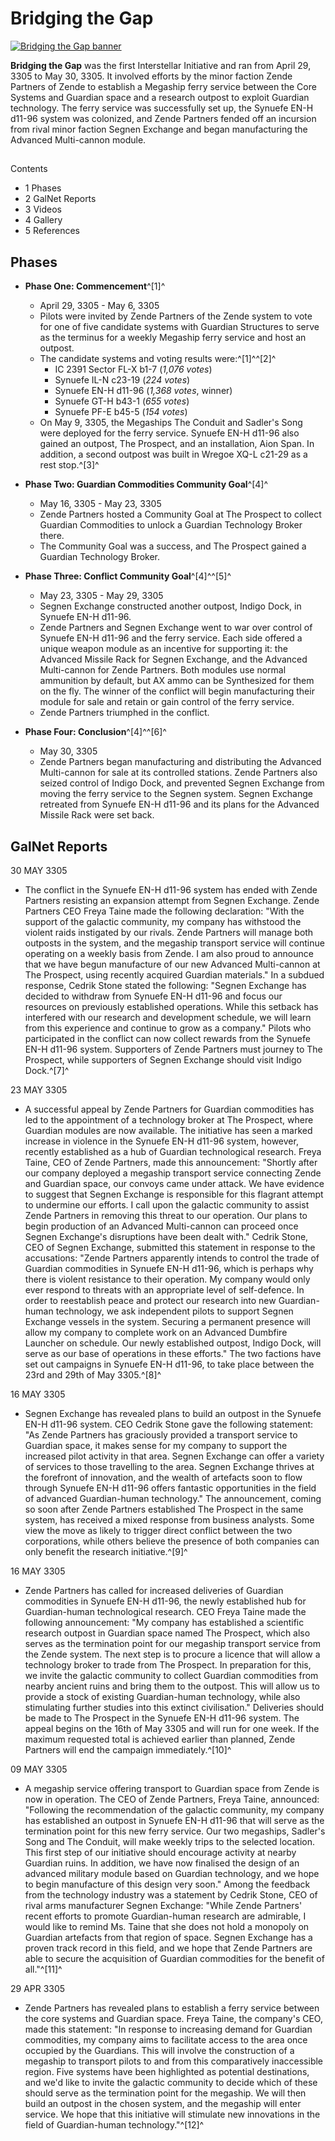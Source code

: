 # Bridging the Gap
[![Bridging the Gap banner](https://static.wikia.nocookie.net/elite-dangerous/images/2/2d/Bridging_the_Gap_banner.png/revision/latest/scale-to-width-down/300?cb=20190601063244)](https://static.wikia.nocookie.net/elite-dangerous/images/2/2d/Bridging_the_Gap_banner.png/revision/latest?cb=20190601063244) 	 		 			 		 		 		 	 

**Bridging the Gap** was the first Interstellar Initiative and ran from April 29, 3305 to May 30, 3305. It involved efforts by the minor faction Zende Partners of Zende to establish a Megaship ferry service between the Core Systems and Guardian space and a research outpost to exploit Guardian technology. The ferry service was successfully set up, the Synuefe EN-H d11-96 system was colonized, and Zende Partners fended off an incursion from rival minor faction Segnen Exchange and began manufacturing the Advanced Multi-cannon module.

## 

Contents

- 1 Phases
- 2 GalNet Reports
- 3 Videos
- 4 Gallery
- 5 References

## Phases

- **Phase One: Commencement**^[1]^
    - April 29, 3305 - May 6, 3305
    - Pilots were invited by Zende Partners of the Zende system to vote for one of five candidate systems with Guardian Structures to serve as the terminus for a weekly Megaship ferry service and host an outpost.
    - The candidate systems and voting results were:^[1]^^[2]^
        - IC 2391 Sector FL-X b1-7 (*1,076 votes*)
        - Synuefe IL-N c23-19 (*224 votes*)
        - Synuefe EN-H d11-96 (*1,368 votes*, winner)
        - Synuefe GT-H b43-1 (*655 votes*)
        - Synuefe PF-E b45-5 (*154 votes*)
    - On May 9, 3305, the Megaships The Conduit and Sadler's Song were deployed for the ferry service. Synuefe EN-H d11-96 also gained an outpost, The Prospect, and an installation, Aion Span. In addition, a second outpost was built in Wregoe XQ-L c21-29 as a rest stop.^[3]^

- **Phase Two: Guardian Commodities Community Goal**^[4]^
    - May 16, 3305 - May 23, 3305
    - Zende Partners hosted a Community Goal at The Prospect to collect Guardian Commodities to unlock a Guardian Technology Broker there.
    - The Community Goal was a success, and The Prospect gained a Guardian Technology Broker.

- **Phase Three: Conflict Community Goal**^[4]^^[5]^
    - May 23, 3305 - May 29, 3305
    - Segnen Exchange constructed another outpost, Indigo Dock, in Synuefe EN-H d11-96.
    - Zende Partners and Segnen Exchange went to war over control of Synuefe EN-H d11-96 and the ferry service. Each side offered a unique weapon module as an incentive for supporting it: the Advanced Missile Rack for Segnen Exchange, and the Advanced Multi-cannon for Zende Partners. Both modules use normal ammunition by default, but AX ammo can be Synthesized for them on the fly. The winner of the conflict will begin manufacturing their module for sale and retain or gain control of the ferry service.
    - Zende Partners triumphed in the conflict.

- **Phase Four: Conclusion**^[4]^^[6]^
    - May 30, 3305
    - Zende Partners began manufacturing and distributing the Advanced Multi-cannon for sale at its controlled stations. Zende Partners also seized control of Indigo Dock, and prevented Segnen Exchange from moving the ferry service to the Segnen system. Segnen Exchange retreated from Synuefe EN-H d11-96 and its plans for the Advanced Missile Rack were set back.

## GalNet Reports

30 MAY 3305

- The conflict in the Synuefe EN-H d11-96 system has ended with Zende Partners resisting an expansion attempt from Segnen Exchange. Zende Partners CEO Freya Taine made the following declaration: "With the support of the galactic community, my company has withstood the violent raids instigated by our rivals. Zende Partners will manage both outposts in the system, and the megaship transport service will continue operating on a weekly basis from Zende. I am also proud to announce that we have begun manufacture of our new Advanced Multi-cannon at The Prospect, using recently acquired Guardian materials." In a subdued response, Cedrik Stone stated the following: "Segnen Exchange has decided to withdraw from Synuefe EN-H d11-96 and focus our resources on previously established operations. While this setback has interfered with our research and development schedule, we will learn from this experience and continue to grow as a company." Pilots who participated in the conflict can now collect rewards from the Synuefe EN-H d11-96 system. Supporters of Zende Partners must journey to The Prospect, while supporters of Segnen Exchange should visit Indigo Dock.^[7]^

23 MAY 3305

- A successful appeal by Zende Partners for Guardian commodities has led to the appointment of a technology broker at The Prospect, where Guardian modules are now available. The initiative has seen a marked increase in violence in the Synuefe EN-H d11-96 system, however, recently established as a hub of Guardian technological research. Freya Taine, CEO of Zende Partners, made this announcement: "Shortly after our company deployed a megaship transport service connecting Zende and Guardian space, our convoys came under attack. We have evidence to suggest that Segnen Exchange is responsible for this flagrant attempt to undermine our efforts. I call upon the galactic community to assist Zende Partners in removing this threat to our operation. Our plans to begin production of an Advanced Multi-cannon can proceed once Segnen Exchange's disruptions have been dealt with." Cedrik Stone, CEO of Segnen Exchange, submitted this statement in response to the accusations: "Zende Partners apparently intends to control the trade of Guardian commodities in Synuefe EN-H d11-96, which is perhaps why there is violent resistance to their operation. My company would only ever respond to threats with an appropriate level of self-defence. In order to reestablish peace and protect our research into new Guardian-human technology, we ask independent pilots to support Segnen Exchange vessels in the system. Securing a permanent presence will allow my company to complete work on an Advanced Dumbfire Launcher on schedule. Our newly established outpost, Indigo Dock, will serve as our base of operations in these efforts." The two factions have set out campaigns in Synuefe EN-H d11-96, to take place between the 23rd and 29th of May 3305.^[8]^

16 MAY 3305

- Segnen Exchange has revealed plans to build an outpost in the Synuefe EN-H d11-96 system. CEO Cedrik Stone gave the following statement: "As Zende Partners has graciously provided a transport service to Guardian space, it makes sense for my company to support the increased pilot activity in that area. Segnen Exchange can offer a variety of services to those travelling to the area. Segnen Exchange thrives at the forefront of innovation, and the wealth of artefacts soon to flow through Synuefe EN-H d11-96 offers fantastic opportunities in the field of advanced Guardian-human technology." The announcement, coming so soon after Zende Partners established The Prospect in the same system, has received a mixed response from business analysts. Some view the move as likely to trigger direct conflict between the two corporations, while others believe the presence of both companies can only benefit the research initiative.^[9]^

16 MAY 3305

- Zende Partners has called for increased deliveries of Guardian commodities in Synuefe EN-H d11-96, the newly established hub for Guardian-human technological research. CEO Freya Taine made the following announcement: "My company has established a scientific research outpost in Guardian space named The Prospect, which also serves as the termination point for our megaship transport service from the Zende system. The next step is to procure a licence that will allow a technology broker to trade from The Prospect. In preparation for this, we invite the galactic community to collect Guardian commodities from nearby ancient ruins and bring them to the outpost. This will allow us to provide a stock of existing Guardian-human technology, while also stimulating further studies into this extinct civilisation." Deliveries should be made to The Prospect in the Synuefe EN-H d11-96 system. The appeal begins on the 16th of May 3305 and will run for one week. If the maximum requested total is achieved earlier than planned, Zende Partners will end the campaign immediately.^[10]^

09 MAY 3305

- A megaship service offering transport to Guardian space from Zende is now in operation. The CEO of Zende Partners, Freya Taine, announced: "Following the recommendation of the galactic community, my company has established an outpost in Synuefe EN-H d11-96 that will serve as the termination point for this new ferry service. Our two megaships, Sadler's Song and The Conduit, will make weekly trips to the selected location. This first step of our initiative should encourage activity at nearby Guardian ruins. In addition, we have now finalised the design of an advanced military module based on Guardian technology, and we hope to begin manufacture of this design very soon." Among the feedback from the technology industry was a statement by Cedrik Stone, CEO of rival arms manufacturer Segnen Exchange: "While Zende Partners' recent efforts to promote Guardian-human research are admirable, I would like to remind Ms. Taine that she does not hold a monopoly on Guardian artefacts from that region of space. Segnen Exchange has a proven track record in this field, and we hope that Zende Partners are able to secure the acquisition of Guardian commodities for the benefit of all."^[11]^

29 APR 3305

- Zende Partners has revealed plans to establish a ferry service between the core systems and Guardian space. Freya Taine, the company's CEO, made this statement: "In response to increasing demand for Guardian commodities, my company aims to facilitate access to the area once occupied by the Guardians. This will involve the construction of a megaship to transport pilots to and from this comparatively inaccessible region. Five systems have been highlighted as potential destinations, and we'd like to invite the galactic community to decide which of these should serve as the termination point for the megaship. We will then build an outpost in the chosen system, and the megaship will enter service. We hope that this initiative will stimulate new innovations in the field of Guardian-human technology."^[12]^